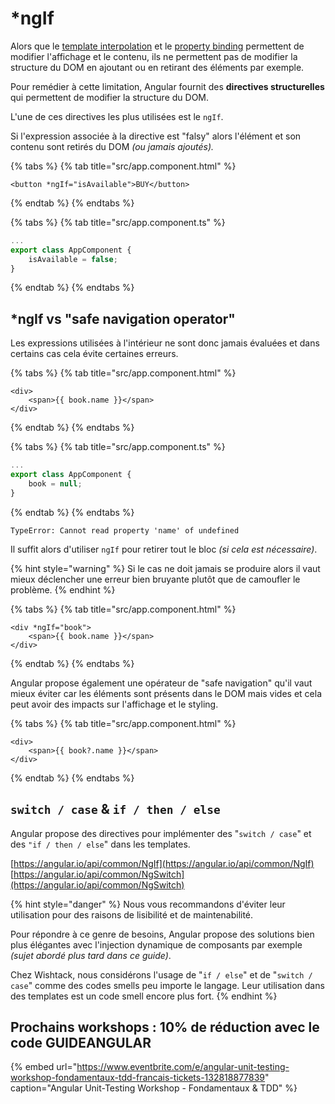 # \*ngIf

Alors que le [template interpolation](template-interpolation.md) et le [property binding](property-binding.md) permettent de modifier l'affichage et le contenu, ils ne permettent pas de modifier la structure du DOM en ajoutant ou en retirant des éléments par exemple.

Pour remédier à cette limitation, Angular fournit des **directives structurelles** qui permettent de modifier la structure du DOM.

L'une de ces directives les plus utilisées est le `ngIf`.

Si l'expression associée à la directive est "falsy" alors l'élément et son contenu sont retirés du DOM _\(ou jamais ajoutés\)._

{% tabs %}
{% tab title="src/app.component.html" %}
```markup
<button *ngIf="isAvailable">BUY</button>
```
{% endtab %}
{% endtabs %}

{% tabs %}
{% tab title="src/app.component.ts" %}
```typescript
...
export class AppComponent {
    isAvailable = false;
}
```
{% endtab %}
{% endtabs %}

## \*ngIf vs "safe navigation operator"

Les expressions utilisées à l'intérieur ne sont donc jamais évaluées et dans certains cas cela évite certaines erreurs.

{% tabs %}
{% tab title="src/app.component.html" %}
```markup
<div>
    <span>{{ book.name }}</span>
</div>
```
{% endtab %}
{% endtabs %}

{% tabs %}
{% tab title="src/app.component.ts" %}
```typescript
...
export class AppComponent {
    book = null;
}
```
{% endtab %}
{% endtabs %}

```text
TypeError: Cannot read property 'name' of undefined
```

Il suffit alors d'utiliser `ngIf` pour retirer tout le bloc _\(si cela est nécessaire\)_.

{% hint style="warning" %}
Si le cas ne doit jamais se produire alors il vaut mieux déclencher une erreur bien bruyante plutôt que de camoufler le problème.
{% endhint %}

{% tabs %}
{% tab title="src/app.component.html" %}
```markup
<div *ngIf="book">
    <span>{{ book.name }}</span>
</div>
```
{% endtab %}
{% endtabs %}

Angular propose également une opérateur de "safe navigation" qu'il vaut mieux éviter car les éléments sont présents dans le DOM mais vides et cela peut avoir des impacts sur l'affichage et le styling.

{% tabs %}
{% tab title="src/app.component.html" %}
```markup
<div>
    <span>{{ book?.name }}</span>
</div>
```
{% endtab %}
{% endtabs %}

## `switch / case` & `if / then / else`

Angular propose des directives pour implémenter des "`switch / case`" et des `"if / then / else`" dans les templates.

[https://angular.io/api/common/NgIf](https://angular.io/api/common/NgIf)  
[https://angular.io/api/common/NgSwitch](https://angular.io/api/common/NgSwitch)

{% hint style="danger" %}
Nous vous recommandons d'éviter leur utilisation pour des raisons de lisibilité et de maintenabilité.

Pour répondre à ce genre de besoins, Angular propose des solutions bien plus élégantes avec l'injection dynamique de composants par exemple _\(sujet abordé plus tard dans ce guide\)_.

Chez Wishtack, nous considérons l'usage de "`if / else`" et de "`switch / case`" comme des codes smells peu importe le langage. Leur utilisation dans des templates est un code smell encore plus fort.
{% endhint %}

## Prochains workshops : 10% de réduction avec le code GUIDEANGULAR

{% embed url="https://www.eventbrite.com/e/angular-unit-testing-workshop-fondamentaux-tdd-francais-tickets-132818877839" caption="Angular Unit-Testing Workshop - Fondamentaux & TDD" %}




